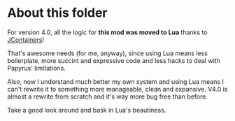 # About this folder
For version 4.0, all the logic for **this mod was moved to Lua** thanks to [JContainers](https://www.nexusmods.com/skyrimspecialedition/mods/16495)!

That's awesome needs (for me, anyway), since using Lua means less boilerplate, more succint and expressive code and less hacks to deal with Papyrus' limitations.

Also, now I understand much better my own system and using Lua means I can't rewrite it to something more manageable, clean and expansive.
V4.0 is almost a rewrite from scratch and it's way more bug free than before.


Take a good look around and bask in Lua's beautiness.
